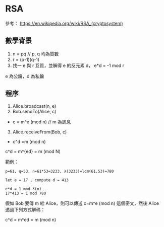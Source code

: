# RSA

參考： https://en.wikipedia.org/wiki/RSA_(cryptosystem)

## 數學背景

1. n = pq       // p, q 均為質數
2. r = (p-1)(q-1)
3. 找一 e 與 r 互質，並解得 e 的反元素 d， e*d = -1 mod r

e 為公鑰，d 為私鑰

## 程序

1. Alice.broadcast(n, e)
2. Bob.sendTo(Alice, c)
  * c = m^e (mod n)  // m 為訊息
3. Alice.receiveFrom(Bob, c)
  * c^d =m (mod n)

c^d = m^{ed} = m (mod N)

範例： 

```
p=61, q=53, n=61*53=3233, λ(3233)=lcm(61,53)=780

let e = 17 , compute d = 413

e*d = 1 mod λ(n)
17*413 = 1 mod 780
```

假如 Bob 要傳 m 給 Alice，則可以傳送 c=m^e (mod n) 這個密文，然後 Alice 透過下列方式解碼：

c^d = m^ed = m (mod n) 

